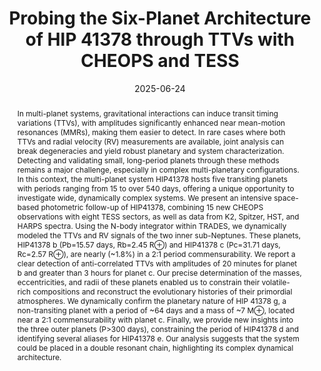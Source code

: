 ---
title: Probing the Six-Planet Architecture of HIP 41378 through TTVs with CHEOPS and TESS

event: PLATO-ESP2025
event_url: https://plato-esp2025.sciencesconf.org/

location: LAM, Marseille

#summary: An example talk using Hugo Blox Builder's Markdown slides feature.
abstract: In multi-planet systems, gravitational interactions can induce transit timing variations (TTVs), with amplitudes significantly enhanced near mean-motion resonances (MMRs), making them easier to detect. In rare cases where both TTVs and radial velocity (RV) measurements are available, joint analysis can break degeneracies and yield robust planetary and system characterization. Detecting and validating small, long-period planets through these methods remains a major challenge, especially in complex multi-planetary configurations. In this context, the multi-planet system HIP41378 hosts five transiting planets with periods ranging from 15 to over 540 days, offering a unique opportunity to investigate wide, dynamically complex systems.  We present an intensive space-based photometric follow-up of HIP41378, combining 15 new CHEOPS observations with eight TESS sectors, as well as data from K2, Spitzer, HST, and HARPS spectra. Using the N-body integrator within TRADES, we dynamically modeled the TTVs and RV signals of the two inner sub-Neptunes. These planets, HIP41378 b (Pb=15.57 days, Rb=2.45 R⊕) and HIP41378 c (Pc=31.71 days, Rc=2.57 R⊕), are nearly (~1.8%) in a 2:1 period commensurability. We report a clear detection of anti-correlated TTVs with amplitudes of 20 minutes for planet b and greater than 3 hours for planet c. Our precise determination of the masses, eccentricities, and radii of these planets enabled us to constrain their volatile-rich compositions and reconstruct the evolutionary histories of their primordial atmospheres. We dynamically confirm the planetary nature of HIP 41378 g, a non-transiting planet with a period of ~64 days and a mass of ~7 M⊕, located near a 2:1 commensurability with planet c. Finally, we provide new insights into the three outer planets (P>300 days), constraining the period of HIP41378 d and identifying several aliases for HIP41378 e. Our analysis suggests that the system could be placed in a double resonant chain, highlighting its complex dynamical architecture.

# Talk start and end times.
#   End time can optionally be hidden by prefixing the line with `#`.
date: '2025-06-24'
#date_end: '2030-06-01T15:00:00Z'
all_day: false

# Schedule page publish date (NOT talk date).
publishDate: '2017-01-01T00:00:00Z'

authors:
  - admin

tags: []

# Is this a featured talk? (true/false)
featured: false

image:
  caption: 'Image credit: Valentina Granata'
  focal_point: Right
#links:
#  - icon: twitter
#    icon_pack: fab
#    name: Follow
#    url: https://twitter.com/georgecushen
url_code: ''
url_pdf: ''
url_slides: 'https://plato-esp2025.sciencesconf.org/data/pages/PLATOESP2025_Pietro_Leonardi.pdf'
url_video: ''

# Markdown Slides (optional).
#   Associate this talk with Markdown slides.
#   Simply enter your slide deck's filename without extension.
#   E.g. `slides = "example-slides"` references `content/slides/example-slides.md`.
#   Otherwise, set `slides = ""`.
slides: ""

# Projects (optional).
#   Associate this post with one or more of your projects.
#   Simply enter your project's folder or file name without extension.
#   E.g. `projects = ["internal-project"]` references `content/project/deep-learning/index.md`.
#   Otherwise, set `projects = []`.
projects:
  - PLATOESP25


#{{% callout note %}}
#Click on the **Slides** button above to view the built-in slides feature.
#{{% /callout %}}

#Slides can be added in a few ways:

#- **Create** slides using Hugo Blox Builder's [_Slides_](https://docs.hugoblox.com/reference/content-types/) feature and link using `slides` parameter in the front matter of the talk file
#- **Upload** an existing slide deck to `static/` and link using `url_slides` parameter in the front matter of the talk file
#- **Embed** your slides (e.g. Google Slides) or presentation video on this page using [shortcodes](https://docs.hugoblox.com/reference/markdown/).

#Further event details, including [page elements](https://docs.hugoblox.com/reference/markdown/) such as image galleries, can be added to the body of this page.
---